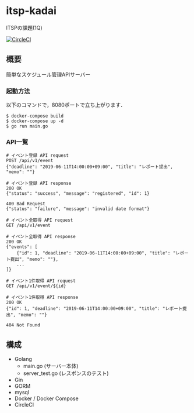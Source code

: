 # itsp-kadai
ITSPの課題(1Q)

[![CircleCI](https://circleci.com/gh/akky2501/itsp-kadai.svg?style=svg)](https://circleci.com/gh/akky2501/itsp-kadai)


## 概要
簡単なスケジュール管理APIサーバー

### 起動方法
以下のコマンドで，8080ポートで立ち上がります．

```
$ docker-compose build
$ docker-compose up -d
$ go run main.go
```


### API一覧
```
# イベント登録 API request
POST /api/v1/event
{"deadline": "2019-06-11T14:00:00+09:00", "title": "レポート提出", "memo": ""}

# イベント登録 API response
200 OK
{"status": "success", "message": "registered", "id": 1}

400 Bad Request
{"status": "failure", "message": "invalid date format"}
```

```
# イベント全取得 API request
GET /api/v1/event

# イベント全取得 API response
200 OK
{"events": [
    {"id": 1, "deadline": "2019-06-11T14:00:00+09:00", "title": "レポート提出", "memo": ""},
    ...
]}
```

```
# イベント1件取得 API request
GET /api/v1/event/${id}

# イベント1件取得 API response
200 OK
{"id": 1, "deadline": "2019-06-11T14:00:00+09:00", "title": "レポート提出", "memo": ""}

404 Not Found
```



## 構成
- Golang
  - main.go (サーバー本体)
  - server_test.go (レスポンスのテスト)
- Gin
- GORM
- mysql
- Docker / Docker Compose
- CircleCI